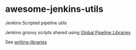 # awesome-jenkins-utils
Jenkins Scripted pipeline utils

Jenkins groovy scripts shared using [Global Pipeline Libraries](https://jenkins.io/doc/book/pipeline/shared-libraries/#global-shared-libraries)

See [writing-libraries](https://jenkins.io/doc/book/pipeline/shared-libraries/#writing-libraries)